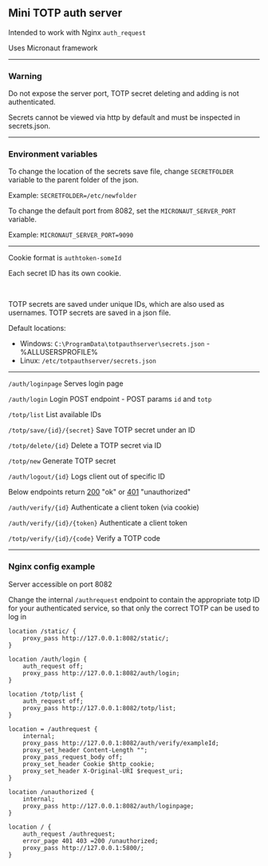 ## Mini TOTP auth server

Intended to work with Nginx `auth_request`

Uses Micronaut framework

---

### Warning

Do not expose the server port, TOTP secret deleting and adding is not authenticated.

Secrets cannot be viewed via http by default and must be inspected in secrets.json.

---
### Environment variables

To change the location of the secrets save file, change `SECRETFOLDER` variable to the parent folder of the json.

Example: `SECRETFOLDER=/etc/newfolder`

To change the default port from 8082, set the `MICRONAUT_SERVER_PORT` variable.

Example: `MICRONAUT_SERVER_PORT=9090`

---

Cookie format is `authtoken-someId`

Each secret ID has its own cookie.

<br>

TOTP secrets are saved under unique IDs, which are also used as usernames.
TOTP secrets are saved in a json file. 

Default locations:
- Windows: `C:\ProgramData\totpauthserver\secrets.json` - %ALLUSERSPROFILE%
- Linux: `/etc/totpauthserver/secrets.json`

---

`/auth/loginpage`
Serves login page


`/auth/login`
Login POST endpoint - POST params `id` and `totp`


`/totp/list`
List available IDs


`/totp/save/{id}/{secret}`
Save TOTP secret under an ID


`/totp/delete/{id}`
Delete a TOTP secret via ID


`/totp/new`
Generate TOTP secret


`/auth/logout/{id}`
Logs client out of specific ID


Below endpoints return <ins>200</ins> "ok" or <ins>401</ins> "unauthorized"


`/auth/verify/{id}`
Authenticate a client token (via cookie)


`/auth/verify/{id}/{token}`
Authenticate a client token


`/totp/verify/{id}/{code}`
Verify a TOTP code

---

### Nginx config example

Server accessible on port 8082

Change the internal `/authrequest` endpoint to contain the appropriate totp ID for your authenticated service, so that only the correct TOTP can be used to log in

``` 
location /static/ {
    proxy_pass http://127.0.0.1:8082/static/;
}

location /auth/login {
    auth_request off;
    proxy_pass http://127.0.0.1:8082/auth/login;
}

location /totp/list {
    auth_request off;
    proxy_pass http://127.0.0.1:8082/totp/list;
}

location = /authrequest {
    internal;
    proxy_pass http://127.0.0.1:8082/auth/verify/exampleId;
    proxy_set_header Content-Length "";
    proxy_pass_request_body off;
    proxy_set_header Cookie $http_cookie;
    proxy_set_header X-Original-URI $request_uri;
}

location /unauthorized {
    internal;
    proxy_pass http://127.0.0.1:8082/auth/loginpage;
}

location / {
    auth_request /authrequest;
    error_page 401 403 =200 /unauthorized;
    proxy_pass http://127.0.0.1:5800/;
}
```
